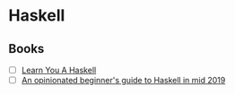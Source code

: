 # Haskell

## Books

- [ ] [Learn You A Haskell](https://modern-sql.com/concept/three-valued-logic)
- [ ] [An opinionated beginner's guide to Haskell in mid 2019](https://github.com/cutculus/not-a-blog/blob/master/opinionated-haskell-guide-2019.md)
